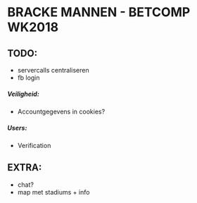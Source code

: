 ﻿# BRACKE MANNEN - BETCOMP WK2018


## TODO:
- servercalls centraliseren
- fb login

##### Veiligheid:

- Accountgegevens in cookies?

##### Users:

- Verification


## EXTRA:

- chat?  
- map met stadiums + info
